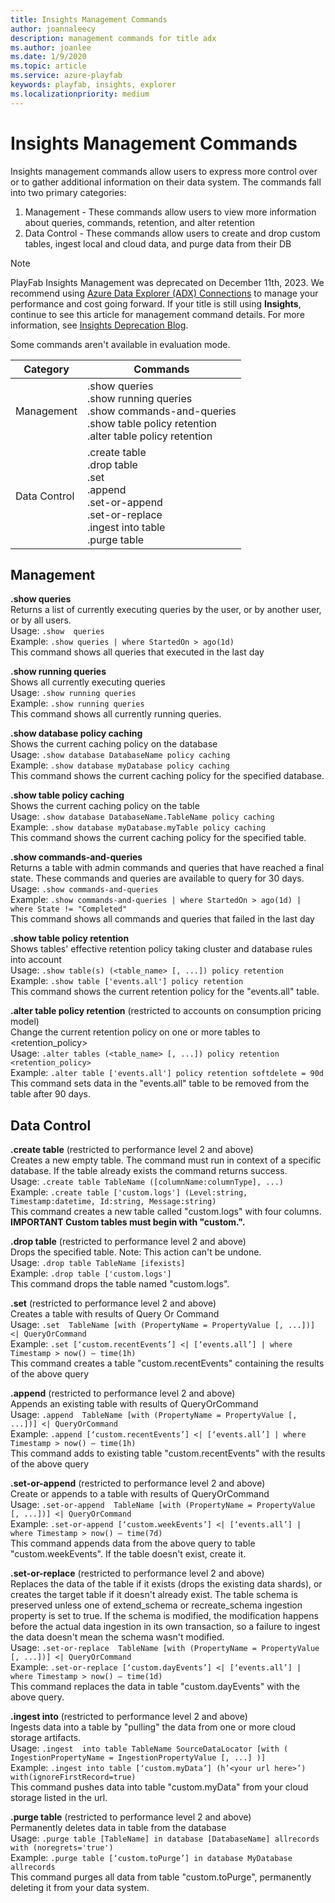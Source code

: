```yaml
---
title: Insights Management Commands
author: joannaleecy
description: management commands for title adx
ms.author: joanlee
ms.date: 1/9/2020    
ms.topic: article
ms.service: azure-playfab
keywords: playfab, insights, explorer
ms.localizationpriority: medium
---
```


# Insights Management Commands

Insights management commands allow users to express more control over or to gather additional information on their data system. The commands fall into two primary categories:
1. Management - These commands allow users to view more information about queries, commands, retention, and alter retention
2. Data Control - These commands allow users to create and drop custom tables, ingest local and cloud data, and purge data from their DB

> [!NOTE]
> PlayFab Insights Management was deprecated on December 11th, 2023. We recommend using [Azure Data Explorer (ADX) Connections](../../export-data/data-connection-adx.md) to manage your performance and cost going forward. If your title is still using **Insights**, continue to see this article for management command details. For more information, see [Insights Deprecation Blog](https://developer.microsoft.com/en-us/games/articles/2023/09/playfab-insights-management-to-be-deprecated-starting-december-11/).

Some commands aren't available in evaluation mode.

| Category     | Commands                                                                                                                              |
|--------------|---------------------------------------------------------------------------------------------------------------------------------------|
| Management   | .show queries<br>.show running queries<br>.show commands-and-queries<br>.show table policy retention<br>.alter table policy retention |
| Data Control | .create table<br>.drop table<br>.set<br>.append<br>.set-or-append<br>.set-or-replace<br>.ingest into table<br>.purge table            |

## Management
**.show queries**<br>
Returns a list of currently executing queries by the user, or by another user, or by all users.<br>
Usage: `.show  queries`<br>
Example: `.show queries | where StartedOn > ago(1d)`<br>
This command shows all queries that executed in the last day<br>

**.show running queries**<br>
Shows all currently executing queries<br>
Usage: `.show running queries`<br>
Example: `.show running queries`<br>
This command shows all currently running queries.<br>

**.show database policy caching**<br>
Shows the current caching policy on the database<br>
Usage: `.show database DatabaseName policy caching`<br>
Example: `.show database myDatabase policy caching`<br>
This command shows the current caching policy for the specified database.<br>

**.show table policy caching**<br>
Shows the current caching policy on the table<br>
Usage: `.show database DatabaseName.TableName policy caching`<br>
Example: `.show database myDatabase.myTable policy caching`<br>
This command shows the current caching policy for the specified table.<br>

**.show commands-and-queries**<br>
Returns a table with admin commands and queries that have reached a final state. These commands and queries are available to query for 30 days.<br>
Usage: `.show commands-and-queries`<br>
Example: `.show commands-and-queries | where StartedOn > ago(1d) | where State != "Completed"`<br>
This command shows all commands and queries that failed in the last day<br>

**.show table policy retention**<br>
Shows tables' effective retention policy taking cluster and database rules into account<br>
Usage: `.show table(s) (<table_name> [, ...]) policy retention`<br>
Example: `.show table ['events.all'] policy retention`<br>
This command shows the current retention policy for the "events.all" table.


**.alter table policy retention** (restricted to accounts on consumption pricing model)<br>
Change the current retention policy on one or more tables to <retention_policy><br>
Usage: `.alter tables (<table_name> [, ...]) policy retention <retention_policy>`<br>
Example: `.alter table ['events.all'] policy retention softdelete = 90d`<br>
This command sets data in the "events.all" table to be removed from the table after 90 days.

## Data Control
**.create table** (restricted to performance level 2 and above)<br>
Creates a new empty table. The command must run in context of a specific database. If the table already exists the command returns success.<br>
Usage: `.create table TableName ([columnName:columnType], ...)`<br>
Example: `.create table ['custom.logs'] (Level:string, Timestamp:datetime, Id:string, Message:string)`<br>
This command creates a new table called "custom.logs" with four columns. **IMPORTANT Custom tables must begin with "custom.".**

**.drop table** (restricted to performance level 2 and above)<br>
Drops the specified table. Note: This action can't be undone.<br>
Usage: `.drop table TableName [ifexists]`<br>
Example: `.drop table ['custom.logs']`<br>
This command drops the table named "custom.logs".

**.set** (restricted to performance level 2 and above)<br>
Creates a table with results of Query Or Command<br>
Usage: `.set  TableName [with (PropertyName = PropertyValue [, ...])] <| QueryOrCommand`<br>
Example: `.set [‘custom.recentEvents’] <| [‘events.all’] | where Timestamp > now() – time(1h)`<br>
This command creates a table "custom.recentEvents" containing the results of the above query

**.append** (restricted to performance level 2 and above)<br>
Appends an existing table with results of QueryOrCommand<br>
Usage: `.append  TableName [with (PropertyName = PropertyValue [, ...])] <| QueryOrCommand`<br>
Example: `.append [‘custom.recentEvents’] <| [‘events.all’] | where Timestamp > now() – time(1h)`<br>
This command adds to existing table "custom.recentEvents" with the results of the above query

**.set-or-append** (restricted to performance level 2 and above)<br>
Create or appends to a table with results of QueryOrCommand<br>
Usage: `.set-or-append  TableName [with (PropertyName = PropertyValue [, ...])] <| QueryOrCommand`<br>
Example: `.set-or-append [‘custom.weekEvents’] <| [‘events.all’] | where Timestamp > now() – time(7d)`<br>
This command appends data from the above query to table "custom.weekEvents". If the table doesn't exist, create it.

**.set-or-replace** (restricted to performance level 2 and above)<br>
Replaces the data of the table if it exists (drops the existing data shards), or creates the target table if it doesn't already exist. The table schema is preserved unless one of extend_schema or recreate_schema ingestion property is set to true. If the schema is modified, the modification happens before the actual data ingestion in its own transaction, so a failure to ingest the data doesn't mean the schema wasn't modified.<br>
Usage: `.set-or-replace  TableName [with (PropertyName = PropertyValue [, ...])] <| QueryOrCommand`<br>
Example: `.set-or-replace [‘custom.dayEvents’] <| [‘events.all’] | where Timestamp > now() – time(1d)`<br>
This command replaces the data in table "custom.dayEvents" with the above query.

**.ingest into** (restricted to performance level 2 and above)<br>
Ingests data into a table by "pulling" the data from one or more cloud storage artifacts. <br>
Usage: `.ingest  into table TableName SourceDataLocator [with ( IngestionPropertyName = IngestionPropertyValue [, ...] )]`<br>
Example: `.ingest into table [‘custom.myData’] (h’<your url here>’) with(ignoreFirstRecord=true)`<br>
This command pushes data into table "custom.myData" from your cloud storage listed in the url.

**.purge table** (restricted to performance level 2 and above)<br>
Permanently deletes data in table from the database<br>
Usage: `.purge table [TableName] in database [DatabaseName] allrecords with (noregrets='true')`<br>
Example: `.purge table [‘custom.toPurge’] in database MyDatabase allrecords`<br>
This command purges all data from table "custom.toPurge", permanently deleting it from your data system.